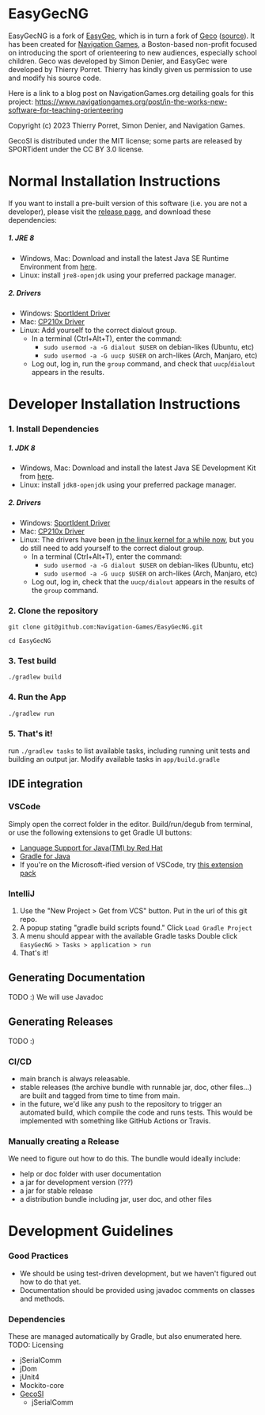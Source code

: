 # EasyGecNG

EasyGecNG is a fork of [EasyGec](http://t.porret.free.fr/lienlogiciel.php?idmenu=60), which is in turn a fork of [Geco](http://sdenier.github.io/Geco/begin/index.html) ([source](https://github.com/sdenier/Geco)). It has been created for [Navigation Games](https://www.navigationgames.org/), a Boston-based non-profit focused on introducing the sport of orienteering to new audiences, especially school children. Geco was developed by Simon Denier, and EasyGec were developed by Thierry Porret. Thierry has kindly given us permission to use and modify his source code.


Here is a link to a blog post on NavigationGames.org detailing goals for this project:
https://www.navigationgames.org/post/in-the-works-new-software-for-teaching-orienteering



<!-- TODO: figure out licensing oml -->
Copyright (c) 2023 Thierry Porret, Simon Denier, and Navigation Games.

GecoSI is distributed under the MIT license; some parts are released by SPORTident under the CC BY 3.0 license. 


# Normal Installation Instructions

If you want to install a pre-built version of this software (i.e. you are not a developer), please visit the [release page](https://www.navigationgames.org/about-3), and download these dependencies:
##### 1. JRE 8
  - Windows, Mac: Download and install the latest Java SE Runtime Environment from [here](https://www.oracle.com/java/technologies/javase/javase8u211-later-archive-downloads.html).
  - Linux: install `jre8-openjdk` using your preferred package manager.
##### 2. Drivers
  - Windows: [SportIdent Driver](https://www.sportident.com/products/96-software/161-usb-driver.html)
  - Mac: [CP210x Driver](https://www.silabs.com/developers/usb-to-uart-bridge-vcp-drivers)
  - Linux: Add yourself to the correct dialout group.
    - In a terminal (Ctrl+Alt+T), enter the command:
      - `sudo usermod -a -G dialout $USER` on debian-likes (Ubuntu, etc)
      - `sudo usermod -a -G uucp $USER` on arch-likes (Arch, Manjaro, etc)
    - Log out, log in, run the `group` command, and check that `uucp`/`dialout` appears in the results. 

# Developer Installation Instructions

### 1. Install Dependencies

##### 1. JDK 8
  - Windows, Mac: Download and install the latest Java SE Development Kit from [here](https://www.oracle.com/java/technologies/javase/javase8u211-later-archive-downloads.html).
  - Linux: install `jdk8-openjdk` using your preferred package manager.
##### 2. Drivers
  - Windows: [SportIdent Driver](https://www.sportident.com/products/96-software/161-usb-driver.html)
  - Mac: [CP210x Driver](https://www.silabs.com/developers/usb-to-uart-bridge-vcp-drivers)
  - Linux: The drivers have been [in the linux kernel for a while now](https://github.com/torvalds/linux/blob/master/drivers/usb/serial/cp210x.c), but you do still need to add yourself to the correct dialout group.
    - In a terminal (Ctrl+Alt+T), enter the command:
      - `sudo usermod -a -G dialout $USER` on debian-likes (Ubuntu, etc)
      - `sudo usermod -a -G uucp $USER` on arch-likes (Arch, Manjaro, etc)
    - Log out, log in, check that the `uucp/dialout` appears in the results of the `group` command.


### 2. Clone the repository
`git clone git@github.com:Navigation-Games/EasyGecNG.git`

`cd EasyGecNG`

### 3. Test build
`./gradlew build`

### 4. Run the App
`./gradlew run`

### 5. That's it!
run `./gradlew tasks` to list available tasks, including running unit tests and building an output jar. Modify available tasks in `app/build.gradle`

## IDE integration

### VSCode
Simply open the correct folder in the editor. Build/run/degub from terminal, or use the following extensions to get Gradle UI buttons:
- [Language Support for Java(TM) by Red Hat](https://open-vsx.org/extension/redhat/java)
- [Gradle for Java](https://open-vsx.org/extension/vscjava/vscode-gradle)
- If you're on the Microsoft-ified version of VSCode, try [this extension pack](https://marketplace.visualstudio.com/items?itemName=vscjava.vscode-java-pack)

### IntelliJ
1. Use the "New Project > Get from VCS" button. Put in the url of this git repo.
2. A popup stating "gradle build scripts found." Click `Load Gradle Project`
3. A menu should appear with the available Gradle tasks Double click `EasyGecNG > Tasks > application > run`
4. That's it!

## Generating Documentation
TODO :)
We will use Javadoc

## Generating Releases
TODO :)

### CI/CD
- main branch is always releasable.
- stable releases (the archive bundle with runnable jar, doc, other files...) are built and tagged from time to time from main.
- in the future, we'd like any push to the repository to trigger an automated build, which compile the code and runs tests. This would be implemented with something like GitHub Actions or Travis.

### Manually creating a Release
We need to figure out how to do this. The bundle would ideally include:
- help or doc folder with user documentation
- a jar for development version (???)
- a jar for stable release
- a distribution bundle including jar, user doc, and other files


# Development Guidelines
### Good Practices
- We should be using test-driven development, but we haven't figured out how to do that yet.
- Documentation should be provided using javadoc comments on classes and methods.

### Dependencies
These are managed automatically by Gradle, but also enumerated here. TODO: Licensing
- jSerialComm
- jDom
- jUnit4
- Mockito-core
- [GecoSI](https://github.com/Navigation-Games/GecoSI)
  - jSerialComm